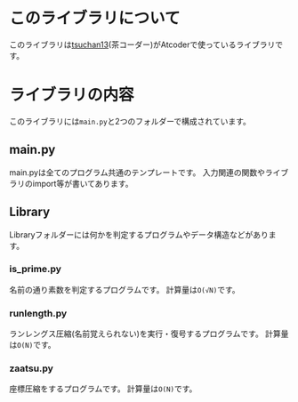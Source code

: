 # このライブラリについて
このライブラリは<a href="https://atcoder.jp/users/tsuchan13">tsuchan13</a>(茶コーダー)がAtcoderで使っているライブラリです。
# ライブラリの内容
このライブラリには`main.py`と2つのフォルダーで構成されています。
## main.py
main.pyは全てのプログラム共通のテンプレートです。
入力関連の関数やライブラリのimport等が書いてあります。
## Library
Libraryフォルダーには何かを判定するプログラムやデータ構造などがあります。
### is_prime.py
名前の通り素数を判定するプログラムです。
計算量は`O(√N)`です。
### runlength.py
ランレングス圧縮(名前覚えられない)を実行・復号するプログラムです。
計算量は`O(N)`です。
### zaatsu.py
座標圧縮をするプログラムです。
計算量は`O(N)`です。
